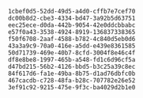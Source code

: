 
                1cbef0d5-52dd-49d5-a4d0-cffb7e7cef70
                dc00b8d2-cbe3-4334-bd47-3a92b5d63751
                eec25ece-d0da-442b-9054-42e0ddcbbabc
                e57f0a43-3538-4924-8919-136837338365
                f50f6708-2aaf-4588-b782-4c840d5eb0d6
                43a3a9c9-70a0-416e-a5dd-e439e8361585
                50d71739-469e-40b7-8cfd-3004f8e46c4f
                df8e8be8-1997-465b-a548-fd1c6d96cf5a
                d47bd215-56b2-4126-bbd5-b3c25a39c8ec
                84f617d6-fa1e-49ba-8b75-d1ad76dbfc0b
                467cacdb-c728-48fa-b28c-707782e26e52
                3ef91c92-9215-475e-9f3c-ba4029d2b1e0
                